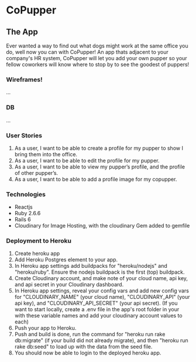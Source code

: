 # CoPupper

## The App

Ever wanted a way to find out what dogs might work at the same office you do, well now you can with CoPupper! An app thats adjacent to your company's HR system, CoPupper will let you add your own pupper so your fellow coworkers will know where to stop by to see the goodest of puppers!

### Wireframes!
...

### DB
...

### User Stories
 1. As a user, I want to be able to create a profile for my pupper to show I bring them into the office.
 2. As a user, I want to be able to edit the profile for my pupper.
 3. As a user, I want to be able to view my pupper’s profile, and the profile of other pupper’s.
 4. As a user, I want to be able to add a profile image for my copupper.

### Technologies

- Reactjs
- Ruby 2.6.6
- Rails 6
- Cloudinary for Image Hosting, with the cloudinary Gem added to gemfile


### Deployment to Heroku
 1. Create heroku app
 2. Add Heroku Postgres element to your app.
 3. In Heroku app settings add buildpacks for "heroku/nodejs" and "heroku/ruby".  Ensure the nodejs buildpack is the first (top) buildpack.
 4. Create Cloudinary account, and make note of your cloud name, api key, and api secret in your Cloudinary dashboard.
 5. In Heroku app settings, reveal your config vars and add new config vars for "CLOUDINARY_NAME" (your cloud name), "CLOUDINARY_API" (your api key), and "CLOUDINARY_API_SECRET" (your api secret). (If you want to start locally, create a .env file in the app's root folder in your with these variable names and add your cloudinary account values to each)
 6. Push your app to Heroku.
 7. Push and build is done, run the command for "heroku run rake db:migrate" (if your build did not already migrate), and then "heroku run rake db:seed" to load up with the data from the seed file.
 8. You should now be able to login to the deployed heroku app.
